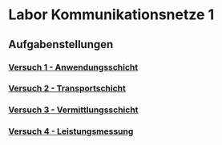 # Labor Kommunikationsnetze 1

## Aufgabenstellungen

### [Versuch 1 - Anwendungsschicht](docs/01-Aufgabenstellung.md)
### [Versuch 2 - Transportschicht](docs/02-Aufgabenstellung.md)
### [Versuch 3 - Vermittlungsschicht](docs/03-Aufgabenstellung.md)
### [Versuch 4 - Leistungsmessung](docs/04-Aufgabenstellung.md)
